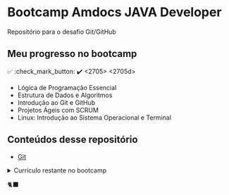 # Bootcamp Amdocs JAVA Developer
Repositório para o desafio Git/GitHub

## Meu progresso no bootcamp
:white_check_mark:
:check_mark_button:
:heavy_check_mark:
<2705>
<2705d>


- Lógica de Programação Essencial
- Estrutura de Dados e Algoritmos
- Introdução ao Git e GitHub
- Projetos Ágeis com SCRUM
- Linux: Introdução ao Sistema Operacional e Terminal

## Conteúdos desse repositório
- [Git](git.md)

<details>
<summary>Currículo restante no bootcamp</summary>
<ol>
<li>Linux: Introdução ao Sistema Operacional e Terminal</li>
<li>Linux: Diretórios e Comandos Essenciais</li>
<li>Linux: Fundamentos de Redes e Comadnso Avançados</li>
<li>Linux: Gerenciamento de Pacotes</li>
<li>Dominando IDEs Java</li>
<li>Introdução ao Ecossistema e Documentação Java</li>
<li>Configurando Ambiente de Desenvolvimento Java no Linux</li>
<li>Variáveis, Tipos de Dados e Operadores Matemáticos em Java</li>
<li>Lógica Condicional e Controle de Fluxos em Java</li>
<li>Estruturas de Repetição e Arrays em Java</li>
<li>Reforçando o Conceito de Laços em Java</li>
<li>Introdução à orientação a objetos com Java</li>
<li>Implementando Collections e Streams com Java</li>
<li>Entrada e Saída de Arquivos (I/O) em Java</li>
<li>SQL Server - Criando suas primeiras consultas</li>
<li>Modelando um banco de dados na prática com SQL Server</li>
<li>SQL Server: Boas práticas em bancos relacionais</li>
<li>Introdução a APIs e métodos HTTP</li>
<li>Introdução ao framework Spring Boot</li>
<li>Simplificando Projetos Java com o Spring Boot</li>
<li>Introdução aos Conceitos de API e Clean Architecture</li>
<li>Desenvolvendo um sistema de gerenciamento de pessoas em API REST com Spring Boot</li>
</ol>
</details>

🐈‍⬛
